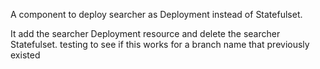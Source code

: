A component to deploy searcher as Deployment instead of Statefulset.

It add the searcher Deployment resource and delete the searcher Statefulset.
testing to see if this works for a branch name that previously existed

